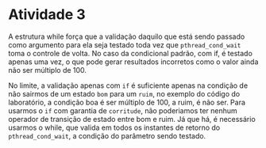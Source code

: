 # Atividade 3

A estrutura while força que a validação daquilo que está sendo passado como argumento para ela seja testado toda vez que `pthread_cond_wait` toma o controle de volta. No caso da condicional padrão, com if, é testado apenas uma vez, o que pode gerar resultados incorretos como o valor ainda não ser múltiplo de 100.

No limite, a validação apenas com `if` é suficiente apenas na condição de não sairmos de um estado `bom` para um `ruim`, no exemplo do código do laboratório, a condição boa é ser múltiplo de 100, a ruim, é não ser. Para usarmos o `if` com garantia de `corritude`, não poderiamos ter nenhum operador de transição de estado entre bom e ruim. Já que há, é necessário usarmos o while, que valida em todos os instantes de retorno do `pthread_cond_wait`, a condição do parâmetro sendo testado.